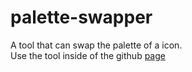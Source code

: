 # palette-swapper
A tool that can swap the palette of a icon.  
Use the tool inside of the github [page](https://ahousestudio.github.io/palette-swapper/)
